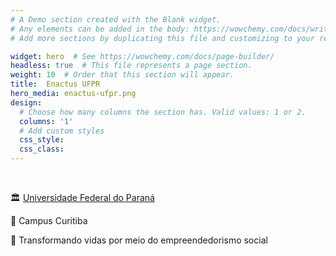 ```yaml
---
# A Demo section created with the Blank widget.
# Any elements can be added in the body: https://wowchemy.com/docs/writing-markdown-latex/
# Add more sections by duplicating this file and customizing to your requirements.

widget: hero  # See https://wowchemy.com/docs/page-builder/
headless: true  # This file represents a page section.
weight: 10  # Order that this section will appear.
title:  Enactus UFPR
hero_media: enactus-ufpr.png
design:
  # Choose how many columns the section has. Valid values: 1 or 2.
  columns: '1'
  # Add custom styles
  css_style:
  css_class:
---
```


<br>

🏛️ [Universidade Federal do Paraná](https://www.ufpr.br/portalufpr/) 

📍 Campus Curitiba

💛 Transformando vidas por meio do empreendedorismo social